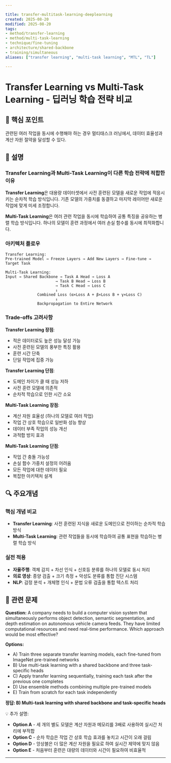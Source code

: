 ```yaml
---

title: transfer-multitask-learning-deeplearning
created: 2025-08-20
modified: 2025-08-20
tags:
- method/transfer-learning
- method/multi-task-learning
- technique/fine-tuning
- architecture/shared-backbone
- training/simultaneous
aliases: ["transfer learning", "multi-task learning", "MTL", "TL"]

---
```


# Transfer Learning vs Multi-Task Learning - 딥러닝 학습 전략 비교

## 🎯 핵심 포인트

관련된 여러 작업을 동시에 수행해야 하는 경우 멀티태스크 러닝에서, 데이터 효율성과 계산 자원 절약을 달성할 수 있다.

## 📝 설명

### Transfer Learning과 Multi-Task Learning이 다른 학습 전략에 적합한 이유

**Transfer Learning**은 대용량 데이터셋에서 사전 훈련된 모델을 새로운 작업에 적응시키는 순차적 학습 방식입니다. 기존 모델의 가중치를 동결하고 마지막 레이어만 새로운 작업에 맞게 미세 조정합니다.

**Multi-Task Learning**은 여러 관련 작업을 동시에 학습하여 공통 특징을 공유하는 병렬 학습 방식입니다. 하나의 모델이 훈련 과정에서 여러 손실 함수를 동시에 최적화합니다.

### 아키텍처 플로우

```
Transfer Learning:
Pre-trained Model → Freeze Layers → Add New Layers → Fine-tune → Target Task

Multi-Task Learning:
Input → Shared Backbone → Task A Head → Loss A
                      → Task B Head → Loss B  
                      → Task C Head → Loss C
                      ↓
              Combined Loss (α×Loss A + β×Loss B + γ×Loss C)
                      ↓
              Backpropagation to Entire Network
```

### Trade-offs 고려사항

**Transfer Learning 장점**:
- 적은 데이터로도 높은 성능 달성 가능
- 사전 훈련된 모델의 풍부한 특징 활용
- 훈련 시간 단축
- 단일 작업에 집중 가능

**Transfer Learning 단점**:
- 도메인 차이가 클 때 성능 저하
- 사전 훈련 모델에 의존적
- 순차적 학습으로 인한 시간 소요

**Multi-Task Learning 장점**:
- 계산 자원 효율성 (하나의 모델로 여러 작업)
- 작업 간 상호 학습으로 일반화 성능 향상
- 데이터 부족 작업의 성능 개선
- 과적합 방지 효과

**Multi-Task Learning 단점**:
- 작업 간 충돌 가능성
- 손실 함수 가중치 설정의 어려움
- 모든 작업에 대한 데이터 필요
- 복잡한 아키텍처 설계

## 🔍 주요개념

### 핵심 개념 비교

- **Transfer Learning**: 사전 훈련된 지식을 새로운 도메인으로 전이하는 순차적 학습 방식
- **Multi-Task Learning**: 관련 작업들을 동시에 학습하여 공통 표현을 학습하는 병렬 학습 방식

### 실전 적용

- **자율주행**: 객체 감지 + 차선 인식 + 신호등 분류를 하나의 모델로 동시 처리
- **의료 영상**: 종양 검출 + 크기 측정 + 악성도 분류를 통합 진단 시스템
- **NLP**: 감정 분석 + 개체명 인식 + 문법 오류 검출을 통합 텍스트 처리

## 📝 관련 문제

**Question:** A company needs to build a computer vision system that simultaneously performs object detection, semantic segmentation, and depth estimation on autonomous vehicle camera feeds. They have limited computational resources and need real-time performance. Which approach would be most effective?

**Options:**

- A) Train three separate transfer learning models, each fine-tuned from ImageNet pre-trained networks
- B) Use multi-task learning with a shared backbone and three task-specific heads
- C) Apply transfer learning sequentially, training each task after the previous one completes
- D) Use ensemble methods combining multiple pre-trained models
- E) Train from scratch for each task independently

**정답: B) Multi-task learning with shared backbone and task-specific heads**

💡 추가 설명:

- **Option A** - 세 개의 별도 모델은 계산 자원과 메모리를 3배로 사용하여 실시간 처리에 부적합
- **Option C** - 순차 학습은 작업 간 상호 학습 효과를 놓치고 시간이 오래 걸림
- **Option D** - 앙상블은 더 많은 계산 자원을 필요로 하여 실시간 제약에 맞지 않음
- **Option E** - 처음부터 훈련은 대량의 데이터와 시간이 필요하여 비효율적

---